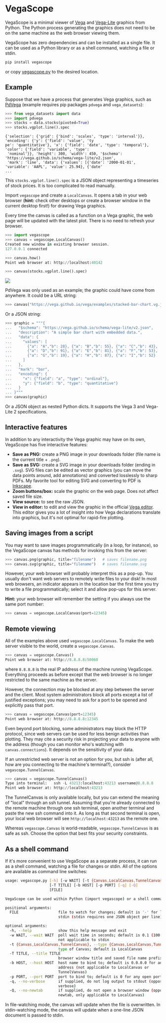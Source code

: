 VegaScope
=========

VegaScope is a minimal viewer of [Vega](https://vega.github.io/vega/) and [Vega-Lite](https://vega.github.io/vega-lite/) graphics from Python. The Python process generating the graphics does not need to be on the same machine as the web browser viewing them.

VegaScope has zero dependencies and can be installed as a single file. It can be used as a Python library or as a shell command, watching a file or stdin.

```bash
pip install vegascope
```

or copy [vegascope.py](https://raw.githubusercontent.com/diana-hep/vegascope/master/vegascope.py) to the desired location.

Example
-------

Suppose that we have a process that generates Vega graphics, such as [PdVega](https://jakevdp.github.io/pdvega/) (example requires pip packages `pdvega` and `vega_datasets`):

```python
>>> from vega_datasets import data
>>> import pdvega
>>> stocks = data.stocks(pivoted=True)
>>> stocks.vgplot.line().spec
```
```
{'selection': {'grid': {'bind': 'scales', 'type': 'interval'}}, 'encoding': {'y': {'field': 'value', 'ty
pe': 'quantitative'}, 'x': {'field': 'date', 'type': 'temporal'}, 'color': {'field': 'variable', 'type':
 'nominal'}}, 'height': 300, 'width': 450, '$schema': 'https://vega.github.io/schema/vega-lite/v2.json',
 'mark': 'line', 'data': {'values': [{'date': '2000-01-01', 'variable': 'AAPL', 'value': 25.94}, {'date'
...
```

This `stocks.vgplot.line().spec` is a JSON object representing a timeseries of stock prices. It is too complicated to read manually.

Import `vegascope` and create a `LocalCanvas`. It opens a tab in your web browser (**hint:** check other desktops or create a browser window in the current desktop first!) for drawing Vega graphics.

Every time the canvas is called as a function on a Vega graphic, the web page will be updated with the latest plot. There is no need to refresh your browser.

```python
>>> import vegascope
>>> canvas = vegascope.LocalCanvas()
Created new window in existing browser session.
127.0.0.1 connected

>>> canvas.how()
Point web browser at: http://localhost:40142

>>> canvas(stocks.vgplot.line().spec)
```

![](example.png)

PdVega was only used as an example; the graphic could have come from anywhere. It could be a URL string:

```python
>>> canvas("https://vega.github.io/vega/examples/stacked-bar-chart.vg.json")
```

Or a JSON string:

```python
>>> graphic = """{
...   "$schema": "https://vega.github.io/schema/vega-lite/v2.json",
...   "description": "A simple bar chart with embedded data.",
...   "data": {
...     "values": [
...       {"a": "A","b": 28}, {"a": "B","b": 55}, {"a": "C","b": 43},
...       {"a": "D","b": 91}, {"a": "E","b": 81}, {"a": "F","b": 53},
...       {"a": "G","b": 19}, {"a": "H","b": 87}, {"a": "I","b": 52}
...     ]
...   },
...   "mark": "bar",
...   "encoding": {
...     "x": {"field": "a", "type": "ordinal"},
...     "y": {"field": "b", "type": "quantitative"}
...   }
... }"""
>>> canvas(graphic)
```

Or a JSON object as nested Python dicts. It supports the Vega 3 and Vega-Lite 2 specifications.

Interactive features
--------------------

In addition to any interactivity the Vega graphic may have on its own, VegaScope has five interactive features:

   - **Save as PNG:** create a PNG image in your downloads folder (file name is the current title + `.png`).
   - **Save as SVG:** create a SVG image in your downloads folder (ending in `.svg`). SVG files can be edited as vector graphics (you can move the data points around, add annotations) and converted losslessly to sharp PDFs. My favorite tool for editing SVG and converting to PDF is [Inkscape](https://inkscape.org/).
   - **Zoom buttons/box:** scale the graphic on the web page. Does not affect saved file size.
   - **View source:** to see the raw JSON.
   - **View in editor:** to edit and view the graphic in the official [Vega editor](https://vega.github.io/editor). This editor gives you a lot of insight into how Vega declarations translate into graphics, but it's not optimal for rapid-fire plotting.

Saving images from a script
---------------------------

You may want to save images programmatically (in a loop, for instance), so the VegaScope canvas has methods for invoking this from the server:

```python
>>> canvas.png(graphic, title="filename")   # saves filename.png
>>> canvas.svg(graphic, title="filename")   # saves filename.svg
```

However, your web browser will probably interpret this as a pop-up. You usually don't want web servers to remotely write files to your disk! In most web browsers, an indicator appears in the location bar the first time you try to write a file programmatically; select it and allow pop-ups for this server.

**Hint:** your web browser will remember the setting if you always use the same port number:

```python
>>> canvas = vegascope.LocalCanvas(port=12345)
```

Remote viewing
--------------

All of the examples above used `vegascope.LocalCanvas`. To make the web server visible to the world, create a `vegascope.Canvas`.

```python
>>> canvas = vegascope.Canvas()
Point web browser at: http://8.8.8.8:50060
```

where `8.8.8.8` is the real IP address of the machine running VegaScope. Everything proceeds as before except that the web browser is no longer restricted to the same machine as the server.

However, the connection may be blocked at any step between the server and the client. Most system administrators block all ports except a list of justified exceptions; you may need to ask for a port to be opened and explicitly pass that port.

```python
>>> canvas = vegascope.Canvas(port=12345)
Point web browser at: http://8.8.8.8:12345
```

Even beyond port blocking, some administrators may block the HTTP protocol, since web servers can be used for less benign activities than plotting. They may cite a security risk in projecting your data to anyone with the address (though you can monitor who's watching with `canvas.connections`). It depends on the sensitivity of your data.

If an unrestricted web server is not an option for you, but ssh is (after all, how are you connecting to the machine's terminal?), consider `vegascope.TunnelCanvas`.

```python
>>> canvas = vegascope.TunnelCanvas()
Type into terminal:   ssh -L 43213:localhost:43213 username@8.8.8.8
Point web browser at: http://localhost:43213
```

The TunnelCanvas is only available locally, but you can extend the meaning of "local" through an ssh tunnel. Assuming that you're already connected to the remote machine through one ssh terminal, open another terminal and paste the new ssh command into it. As long as that second terminal is open, your local web browser will see `http://localhost:43213` as the remote one.

Whereas `vegascope.Canvas` is world-readable, `vegascope.TunnelCanvas` is as safe as ssh. Choose the option that best fits your security constraints.

As a shell command
------------------

If it's more convenient to use VegaScope as a separate process, it can run as a shell command, watching a file for changes or stdin. All of the options are available as command line switches:

```bash
usage: vegascope.py [-h] [-w WAIT] [-t {Canvas,LocalCanvas,TunnelCanvas}]
                    [-T TITLE] [-b HOST] [-p PORT] [-q] [-Q]
                    [FILE]

VegaScope can be used within Python (import vegascope) or a shell command.

positional arguments:
  FILE                  file to watch for changes; default is '-' for lines on
                        stdin (stdin requires one JSON object per line)

optional arguments:
  -h, --help            show this help message and exit
  -w WAIT, --wait WAIT  poll wait time in seconds; default is 0.1 (100 ms);
                        not applicable to stdin
  -t {Canvas,LocalCanvas,TunnelCanvas}, --type {Canvas,LocalCanvas,TunnelCanvas}
                        type of Canvas; default is LocalCanvas
  -T TITLE, --title TITLE
                        browser window title and saved file name prefix
  -b HOST, --host HOST  host name to bind to; default is 0.0.0.0 for any
                        address (not applicable to LocalCanvas or
                        TunnelVanvas)
  -p PORT, --port PORT  port to bind to; default is 0 for any open port
  -q, --no-verbose      if supplied, do not log output to stdout (opposite of
                        verbose)
  -Q, --no-newtab       if supplied, do not open a browser window (opposite of
                        newtab, only applicable to LocalCanvas)
```

In file-watching mode, the canvas will update when the file is overwritten. In stdin-watching mode, the canvas will update when a one-line JSON document is passed to stdin.

